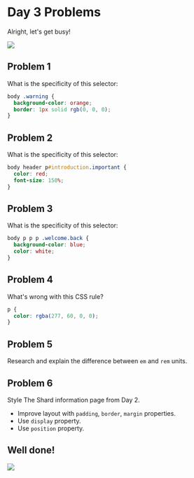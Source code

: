 # Day 3 Problems

Alright, let's get busy!

![](https://38.media.tumblr.com/7cc0ddd8e7d09892fe87edbbe1688540/tumblr_ndcdf4scrN1t0b1clo1_400.gif)

## Problem 1

What is the specificity of this selector:

```css
body .warning {
  background-color: orange;
  border: 1px solid rgb(0, 0, 0);
}
```

## Problem 2

What is the specificity of this selector:

```css
body header p#introduction.important {
  color: red;
  font-size: 150%;
}
```

## Problem 3

What is the specificity of this selector:

```css
body p p p .welcome.back {
  background-color: blue;
  color: white;
}
```

## Problem 4

What's wrong with this CSS rule?

```css
p {
  color: rgba(277, 60, 0, 0);
}
```

## Problem 5

Research and explain the difference between `em` and `rem` units.

## Problem 6

Style The Shard information page from Day 2.

+ Improve layout with `padding`, `border`, `margin` properties.
+ Use `display` property.
+ Use `position` property.

## Well done!

![](http://bavatuesdays.com/files/2013/12/gatsby-leo-051113.gif)


